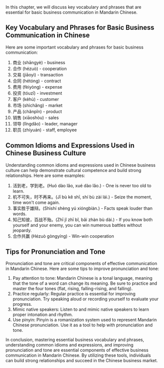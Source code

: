
In this chapter, we will discuss key vocabulary and phrases that are essential for basic business communication in Mandarin Chinese.

Key Vocabulary and Phrases for Basic Business Communication in Chinese
----------------------------------------------------------------------

Here are some important vocabulary and phrases for basic business communication:

1. 商业 (shāngyè) - business
2. 合作 (hézuò) - cooperation
3. 交易 (jiāoyì) - transaction
4. 合同 (hétóng) - contract
5. 费用 (fèiyòng) - expense
6. 投资 (tóuzī) - investment
7. 客户 (kèhù) - customer
8. 市场 (shìchǎng) - market
9. 产品 (chǎnpǐn) - product
10. 销售 (xiāoshòu) - sales
11. 领导 (lǐngdǎo) - leader, manager
12. 职员 (zhíyuán) - staff, employee

Common Idioms and Expressions Used in Chinese Business Culture
--------------------------------------------------------------

Understanding common idioms and expressions used in Chinese business culture can help demonstrate cultural competence and build strong relationships. Here are some examples:

1. 活到老，学到老。(Huó dào lǎo, xué dào lǎo.) - One is never too old to learn.
2. 机不可失，时不再来。(Jī bù kě shī, shí bù zài lái.) - Seize the moment, time won't come again.
3. 事实胜于雄辩。(Shìshí shèng yú xióngbiàn.) - Facts speak louder than words.
4. 知己知彼，百战不殆。(Zhī jǐ zhī bǐ, bǎi zhàn bù dài.) - If you know both yourself and your enemy, you can win numerous battles without jeopardy.
5. 合作共赢 (Hézuò gòngyíng) - Win-win cooperation

Tips for Pronunciation and Tone
-------------------------------

Pronunciation and tone are critical components of effective communication in Mandarin Chinese. Here are some tips to improve pronunciation and tone:

1. Pay attention to tone: Mandarin Chinese is a tonal language, meaning that the tone of a word can change its meaning. Be sure to practice and master the four tones (flat, rising, falling-rising, and falling).
2. Practice regularly: Regular practice is essential for improving pronunciation. Try speaking aloud or recording yourself to evaluate your progress.
3. Mimic native speakers: Listen to and mimic native speakers to learn proper intonation and rhythm.
4. Use pinyin: Pinyin is a romanization system used to represent Mandarin Chinese pronunciation. Use it as a tool to help with pronunciation and tone.

In conclusion, mastering essential business vocabulary and phrases, understanding common idioms and expressions, and improving pronunciation and tone are essential components of effective business communication in Mandarin Chinese. By utilizing these tools, individuals can build strong relationships and succeed in the Chinese business market.

